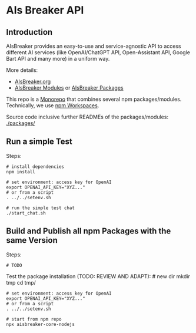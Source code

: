 # AIs Breaker API

## Introduction

AIsBreaker provides an easy-to-use and service-agnostic API to access different AI services
(like OpenAI/ChatGPT API, Open-Assistant API, Google Bart API and many more)
in a uniform way. 

More details:
- [AIsBreaker.org](https://aisbreaker.org/)
- [AIsBreaker Modules](https://aisbreaker.org/docs/aisbreaker-modules.html) or [AIsBreaker Packages](https://aisbreaker.org/docs/aisbreaker-packages.html)

This repo is a [Monorepo](https://aisbreaker.org/docs/monorepo.html) that combines several npm packages/modules.
Technically, we use [npm Workspaces](https://docs.npmjs.com/cli/v9/using-npm/workspaces). 

Source code inclusive further READMEs of the packages/modules: [./packages/](./packages/)


## Run a simple Test

Steps:

    # install dependencies
    npm install

    # set environment: access key for OpenAI
    export OPENAI_API_KEY="XYZ..."
    # or from a script
    . ../../setenv.sh

    # run the simple test chat
    ./start_chat.sh


## Build and Publish all npm Packages with the same Version

Steps:

    # TODO



Test the package installation (TODO: REVIEW AND ADAPT):
    # new dir
    mkdir tmp
    cd tmp/

    # set environment: access key for OpenAI
    export OPENAI_API_KEY="XYZ..."
    # or from a script
    . ../../setenv.sh

    # start from npm repo
    npx aisbreaker-core-nodejs

